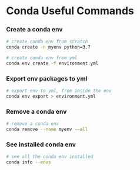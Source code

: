 # Conda Useful Commands

### Create a conda env
```bash
# create conda env from scratch
conda create -n myenv python=3.7

# create conda env from yml
conda env create -f environment.yml
```

### Export env packages to yml
```bash
# export env to yml, from inside the env
conda env export > environment.yml
```

### Remove a conda env
```bash
# remove a conda env
conda remove --name myenv --all
```

### See installed conda env
```bash
# see all the conda env installed
conda info --envs
```
